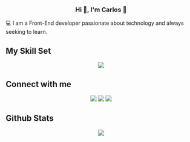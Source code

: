 ### <div align="center">Hi 👋, I'm Carlos 🦆</div>  

💻 I am a Front-End developer passionate about technology and always seeking to learn.  


## My Skill Set  

<p align="center">
  <a href="https://skillicons.dev">
    <img src="https://skillicons.dev/icons?i=html,css,js,jquery,ts,react,nextjs,nodejs,tailwind,py,flask,docker,git,figma,prisma" />
  </a>
</p>


## Connect with me  
<div align="center">
  <a href = "mailto:kadubelber1@gmail.com"><img loading="lazy" src="https://img.shields.io/badge/Gmail-D14836?style=for-the-badge&logo=gmail&logoColor=white" target="_blank"></a>
  <a href="https://www.linkedin.com/in/carlos-pepato-developer" target="_blank"><img loading="lazy" src="https://img.shields.io/badge/-LinkedIn-%230077B5?style=for-the-badge&logo=linkedin&logoColor=white" target="_blank"></a>   
  <a href="https://instagram.com/belber_k" target="_blank"><img loading="lazy" src="https://img.shields.io/badge/-Instagram-%23E4405F?style=for-the-badge&logo=instagram&logoColor=white" target="_blank"></a>
</div>  
  
## Github Stats  
<div align="center"><img src="https://github-readme-stats.vercel.app/api/top-langs/?username=carlospepato&hide_border=true&layout=donut&theme=dark" align="center" /></div>  
